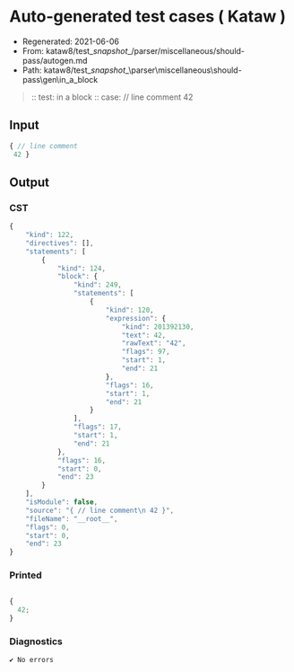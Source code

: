 # Auto-generated test cases ( Kataw )
- Regenerated: 2021-06-06
- From: kataw8/test\__snapshot__/parser/miscellaneous/should-pass/autogen.md
- Path: kataw8/test\__snapshot__\parser\miscellaneous\should-pass\gen\in_a_block
> :: test: in a block
> :: case: // line comment
>           42
## Input

`````js
{ // line comment
 42 }
`````
## Output

### CST

```javascript
{
    "kind": 122,
    "directives": [],
    "statements": [
        {
            "kind": 124,
            "block": {
                "kind": 249,
                "statements": [
                    {
                        "kind": 120,
                        "expression": {
                            "kind": 201392130,
                            "text": 42,
                            "rawText": "42",
                            "flags": 97,
                            "start": 1,
                            "end": 21
                        },
                        "flags": 16,
                        "start": 1,
                        "end": 21
                    }
                ],
                "flags": 17,
                "start": 1,
                "end": 21
            },
            "flags": 16,
            "start": 0,
            "end": 23
        }
    ],
    "isModule": false,
    "source": "{ // line comment\n 42 }",
    "fileName": "__root__",
    "flags": 0,
    "start": 0,
    "end": 23
}
```

### Printed

```javascript

{
  42;
}
```

### Diagnostics

```javascript
✔ No errors
```

